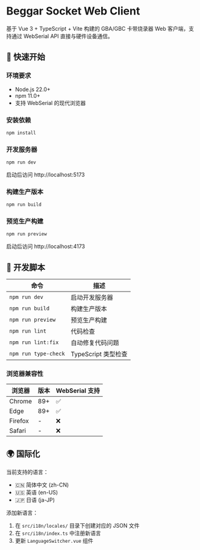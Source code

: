 # Beggar Socket Web Client

基于 Vue 3 + TypeScript + Vite 构建的 GBA/GBC 卡带烧录器 Web 客户端，支持通过 WebSerial API 直接与硬件设备通信。

## 🚀 快速开始

### 环境要求

- Node.js 22.0+
- npm 11.0+
- 支持 WebSerial 的现代浏览器

### 安装依赖

```bash
npm install
```

### 开发服务器

```bash
npm run dev
```

启动后访问 http://localhost:5173

### 构建生产版本

```bash
npm run build
```

### 预览生产构建

```bash
npm run preview
```

启动后访问 http://localhost:4173

## 🔧 开发脚本

| 命令 | 描述 |
|------|------|
| `npm run dev` | 启动开发服务器 |
| `npm run build` | 构建生产版本 |
| `npm run preview` | 预览生产构建 |
| `npm run lint` | 代码检查 |
| `npm run lint:fix` | 自动修复代码问题 |
| `npm run type-check` | TypeScript 类型检查 |

### 浏览器兼容性

| 浏览器 | 版本 | WebSerial 支持 |
|--------|------|-------------|
| Chrome | 89+ | ✅ |
| Edge | 89+ | ✅ |
| Firefox | - | ❌ |
| Safari | - | ❌ |

## 🌍 国际化

当前支持的语言：

- 🇨🇳 简体中文 (zh-CN)
- 🇺🇸 英语 (en-US)  
- 🇯🇵 日语 (ja-JP)

添加新语言：

1. 在 `src/i18n/locales/` 目录下创建对应的 JSON 文件
2. 在 `src/i18n/index.ts` 中注册新语言
3. 更新 `LanguageSwitcher.vue` 组件
